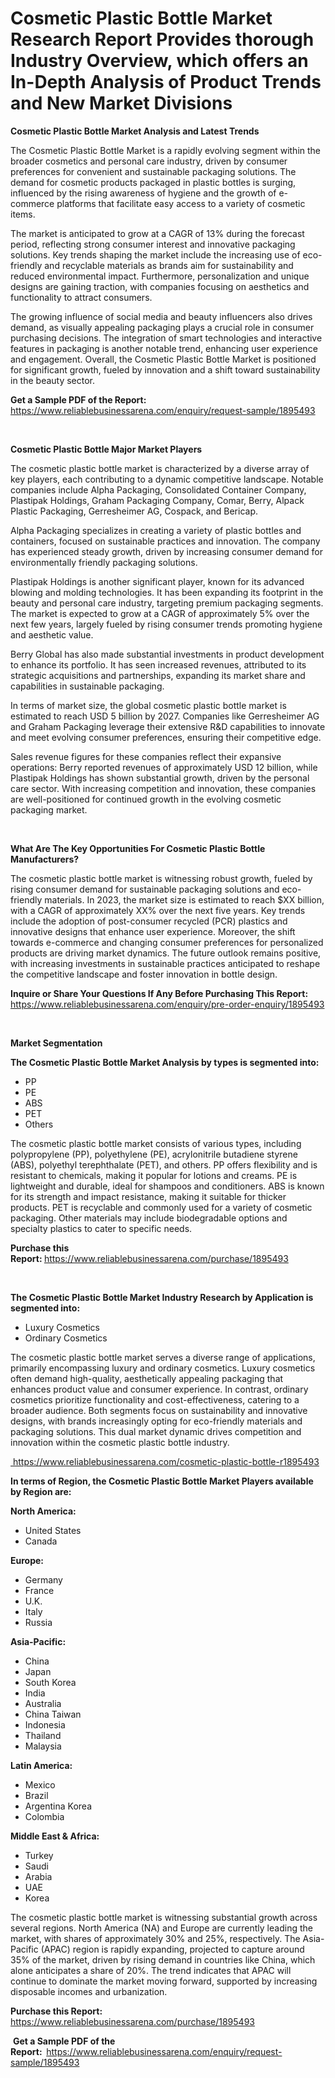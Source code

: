 <p><h1>Cosmetic Plastic Bottle Market Research Report Provides thorough Industry Overview, which offers an In-Depth Analysis of Product Trends and New Market Divisions</h1></p><p><strong>Cosmetic Plastic Bottle Market Analysis and Latest Trends</strong></p>
<p><p>The Cosmetic Plastic Bottle Market is a rapidly evolving segment within the broader cosmetics and personal care industry, driven by consumer preferences for convenient and sustainable packaging solutions. The demand for cosmetic products packaged in plastic bottles is surging, influenced by the rising awareness of hygiene and the growth of e-commerce platforms that facilitate easy access to a variety of cosmetic items.</p><p>The market is anticipated to grow at a CAGR of 13% during the forecast period, reflecting strong consumer interest and innovative packaging solutions. Key trends shaping the market include the increasing use of eco-friendly and recyclable materials as brands aim for sustainability and reduced environmental impact. Furthermore, personalization and unique designs are gaining traction, with companies focusing on aesthetics and functionality to attract consumers. </p><p>The growing influence of social media and beauty influencers also drives demand, as visually appealing packaging plays a crucial role in consumer purchasing decisions. The integration of smart technologies and interactive features in packaging is another notable trend, enhancing user experience and engagement. Overall, the Cosmetic Plastic Bottle Market is positioned for significant growth, fueled by innovation and a shift toward sustainability in the beauty sector.</p></p>
<p><strong>Get a Sample PDF of the Report:&nbsp;</strong> <a href="https://www.reliablebusinessarena.com/enquiry/request-sample/1895493?utm_campaign=3430&utm_medium=2&utm_source=Github&utm_content=ia&utm_term=15042025&utm_id=cosmetic-plastic-bottle">https://www.reliablebusinessarena.com/enquiry/request-sample/1895493</a></p>
<p>&nbsp;</p>
<p><strong>Cosmetic Plastic Bottle Major Market Players</strong></p>
<p><p>The cosmetic plastic bottle market is characterized by a diverse array of key players, each contributing to a dynamic competitive landscape. Notable companies include Alpha Packaging, Consolidated Container Company, Plastipak Holdings, Graham Packaging Company, Comar, Berry, Alpack Plastic Packaging, Gerresheimer AG, Cospack, and Bericap. </p><p>Alpha Packaging specializes in creating a variety of plastic bottles and containers, focused on sustainable practices and innovation. The company has experienced steady growth, driven by increasing consumer demand for environmentally friendly packaging solutions. </p><p>Plastipak Holdings is another significant player, known for its advanced blowing and molding technologies. It has been expanding its footprint in the beauty and personal care industry, targeting premium packaging segments. The market is expected to grow at a CAGR of approximately 5% over the next few years, largely fueled by rising consumer trends promoting hygiene and aesthetic value.</p><p>Berry Global has also made substantial investments in product development to enhance its portfolio. It has seen increased revenues, attributed to its strategic acquisitions and partnerships, expanding its market share and capabilities in sustainable packaging.</p><p>In terms of market size, the global cosmetic plastic bottle market is estimated to reach USD 5 billion by 2027. Companies like Gerresheimer AG and Graham Packaging leverage their extensive R&D capabilities to innovate and meet evolving consumer preferences, ensuring their competitive edge.</p><p>Sales revenue figures for these companies reflect their expansive operations: Berry reported revenues of approximately USD 12 billion, while Plastipak Holdings has shown substantial growth, driven by the personal care sector. With increasing competition and innovation, these companies are well-positioned for continued growth in the evolving cosmetic packaging market.</p></p>
<p>&nbsp;</p>
<p><strong>What Are The Key Opportunities For Cosmetic Plastic Bottle Manufacturers?</strong></p>
<p><p>The cosmetic plastic bottle market is witnessing robust growth, fueled by rising consumer demand for sustainable packaging solutions and eco-friendly materials. In 2023, the market size is estimated to reach $XX billion, with a CAGR of approximately XX% over the next five years. Key trends include the adoption of post-consumer recycled (PCR) plastics and innovative designs that enhance user experience. Moreover, the shift towards e-commerce and changing consumer preferences for personalized products are driving market dynamics. The future outlook remains positive, with increasing investments in sustainable practices anticipated to reshape the competitive landscape and foster innovation in bottle design.</p></p>
<p><strong>Inquire or Share Your Questions If Any Before Purchasing This Report:</strong> <a href="https://www.reliablebusinessarena.com/enquiry/pre-order-enquiry/1895493?utm_campaign=3430&utm_medium=2&utm_source=Github&utm_content=ia&utm_term=15042025&utm_id=cosmetic-plastic-bottle">https://www.reliablebusinessarena.com/enquiry/pre-order-enquiry/1895493</a></p>
<p>&nbsp;</p>
<p><strong>Market Segmentation</strong></p>
<p><strong>The Cosmetic Plastic Bottle Market Analysis by types is segmented into:</strong></p>
<p><ul><li>PP</li><li>PE</li><li>ABS</li><li>PET</li><li>Others</li></ul></p>
<p><p>The cosmetic plastic bottle market consists of various types, including polypropylene (PP), polyethylene (PE), acrylonitrile butadiene styrene (ABS), polyethyl terephthalate (PET), and others. PP offers flexibility and is resistant to chemicals, making it popular for lotions and creams. PE is lightweight and durable, ideal for shampoos and conditioners. ABS is known for its strength and impact resistance, making it suitable for thicker products. PET is recyclable and commonly used for a variety of cosmetic packaging. Other materials may include biodegradable options and specialty plastics to cater to specific needs.</p></p>
<p><strong>Purchase this Report:&nbsp;</strong><a href="https://www.reliablebusinessarena.com/purchase/1895493?utm_campaign=3430&utm_medium=2&utm_source=Github&utm_content=ia&utm_term=15042025&utm_id=cosmetic-plastic-bottle">https://www.reliablebusinessarena.com/purchase/1895493</a></p>
<p>&nbsp;</p>
<p><strong>The Cosmetic Plastic Bottle Market Industry Research by Application is segmented into:</strong></p>
<p><ul><li>Luxury Cosmetics</li><li>Ordinary Cosmetics</li></ul></p>
<p><p>The cosmetic plastic bottle market serves a diverse range of applications, primarily encompassing luxury and ordinary cosmetics. Luxury cosmetics often demand high-quality, aesthetically appealing packaging that enhances product value and consumer experience. In contrast, ordinary cosmetics prioritize functionality and cost-effectiveness, catering to a broader audience. Both segments focus on sustainability and innovative designs, with brands increasingly opting for eco-friendly materials and packaging solutions. This dual market dynamic drives competition and innovation within the cosmetic plastic bottle industry.</p></p>
<p><a href="https://www.reliablebusinessarena.com/cosmetic-plastic-bottle-r1895493?utm_campaign=3430&utm_medium=2&utm_source=Github&utm_content=ia&utm_term=15042025&utm_id=cosmetic-plastic-bottle">&nbsp;https://www.reliablebusinessarena.com/cosmetic-plastic-bottle-r1895493</a></p>
<p><strong>In terms of Region, the Cosmetic Plastic Bottle Market Players available by Region are:</strong></p>
<p>
    <p> <strong> North America: </strong>
        <ul>
            <li>United States</li>
            <li>Canada</li>
        </ul>
        </p> 
    <p> <strong> Europe: </strong>
        <ul>
            <li>Germany</li>
            <li>France</li>
            <li>U.K.</li>
            <li>Italy</li>
            <li>Russia</li>
        </ul>
        </p> 
    <p> <strong> Asia-Pacific: </strong>
        <ul>
            <li>China</li>
            <li>Japan</li>
            <li>South Korea</li>
            <li>India</li>
            <li>Australia</li>
            <li>China Taiwan</li>
            <li>Indonesia</li>
            <li>Thailand</li>
            <li>Malaysia</li>
        </ul>
        </p> 
    <p> <strong> Latin America: </strong>
        <ul>
            <li>Mexico</li>
            <li>Brazil</li>
            <li>Argentina Korea</li>
            <li>Colombia</li>
        </ul>
        </p> 
    <p> <strong> Middle East & Africa: </strong>
        <ul>
            <li>Turkey</li>
            <li>Saudi</li>
            <li>Arabia</li>
            <li>UAE</li>
            <li>Korea</li>
        </ul>
    </p>
    </p>
<p><p>The cosmetic plastic bottle market is witnessing substantial growth across several regions. North America (NA) and Europe are currently leading the market, with shares of approximately 30% and 25%, respectively. The Asia-Pacific (APAC) region is rapidly expanding, projected to capture around 35% of the market, driven by rising demand in countries like China, which alone anticipates a share of 20%. The trend indicates that APAC will continue to dominate the market moving forward, supported by increasing disposable incomes and urbanization.</p></p>
<p><strong>Purchase this Report: </strong><a href="https://www.reliablebusinessarena.com/purchase/1895493?utm_campaign=3430&utm_medium=2&utm_source=Github&utm_content=ia&utm_term=15042025&utm_id=cosmetic-plastic-bottle">https://www.reliablebusinessarena.com/purchase/1895493</a></p>
<p>&nbsp;<strong>Get a Sample PDF of the Report:&nbsp;&nbsp;</strong><a href="https://www.reliablebusinessarena.com/enquiry/request-sample/1895493?utm_campaign=3430&utm_medium=2&utm_source=Github&utm_content=ia&utm_term=15042025&utm_id=cosmetic-plastic-bottle">https://www.reliablebusinessarena.com/enquiry/request-sample/1895493</a></p>
<p><strong></strong></p>
<p><p></p><p></p><p></p></p>